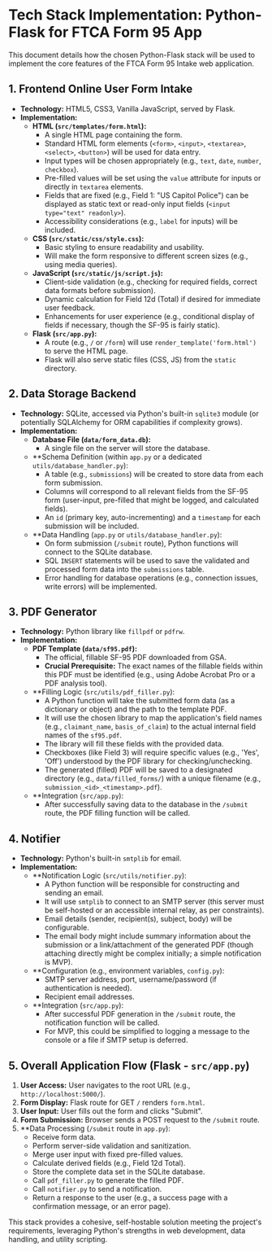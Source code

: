 # Tech Stack Implementation: Python-Flask for FTCA Form 95 App

This document details how the chosen Python-Flask stack will be used to implement the core features of the FTCA Form 95 Intake web application.

## 1. Frontend Online User Form Intake

*   **Technology:** HTML5, CSS3, Vanilla JavaScript, served by Flask.
*   **Implementation:**
    *   **HTML (`src/templates/form.html`):**
        *   A single HTML page containing the form.
        *   Standard HTML form elements (`<form>`, `<input>`, `<textarea>`, `<select>`, `<button>`) will be used for data entry.
        *   Input types will be chosen appropriately (e.g., `text`, `date`, `number`, `checkbox`).
        *   Pre-filled values will be set using the `value` attribute for inputs or directly in `textarea` elements.
        *   Fields that are fixed (e.g., Field 1: "US Capitol Police") can be displayed as static text or read-only input fields (`<input type="text" readonly>`).
        *   Accessibility considerations (e.g., `label` for inputs) will be included.
    *   **CSS (`src/static/css/style.css`):**
        *   Basic styling to ensure readability and usability.
        *   Will make the form responsive to different screen sizes (e.g., using media queries).
    *   **JavaScript (`src/static/js/script.js`):**
        *   Client-side validation (e.g., checking for required fields, correct data formats before submission).
        *   Dynamic calculation for Field 12d (Total) if desired for immediate user feedback.
        *   Enhancements for user experience (e.g., conditional display of fields if necessary, though the SF-95 is fairly static).
    *   **Flask (`src/app.py`):**
        *   A route (e.g., `/` or `/form`) will use `render_template('form.html')` to serve the HTML page.
        *   Flask will also serve static files (CSS, JS) from the `static` directory.

## 2. Data Storage Backend

*   **Technology:** SQLite, accessed via Python's built-in `sqlite3` module (or potentially SQLAlchemy for ORM capabilities if complexity grows).
*   **Implementation:**
    *   **Database File (`data/form_data.db`):**
        *   A single file on the server will store the database.
    *   **Schema Definition (within `app.py` or a dedicated `utils/database_handler.py`):
        *   A table (e.g., `submissions`) will be created to store data from each form submission.
        *   Columns will correspond to all relevant fields from the SF-95 form (user-input, pre-filled that might be logged, and calculated fields).
        *   An `id` (primary key, auto-incrementing) and a `timestamp` for each submission will be included.
    *   **Data Handling (`app.py` or `utils/database_handler.py`):
        *   On form submission (`/submit` route), Python functions will connect to the SQLite database.
        *   SQL `INSERT` statements will be used to save the validated and processed form data into the `submissions` table.
        *   Error handling for database operations (e.g., connection issues, write errors) will be implemented.

## 3. PDF Generator

*   **Technology:** Python library like `fillpdf` or `pdfrw`.
*   **Implementation:**
    *   **PDF Template (`data/sf95.pdf`):**
        *   The official, fillable SF-95 PDF downloaded from GSA.
        *   **Crucial Prerequisite:** The exact names of the fillable fields within this PDF must be identified (e.g., using Adobe Acrobat Pro or a PDF analysis tool).
    *   **Filling Logic (`src/utils/pdf_filler.py`):
        *   A Python function will take the submitted form data (as a dictionary or object) and the path to the template PDF.
        *   It will use the chosen library to map the application's field names (e.g., `claimant_name`, `basis_of_claim`) to the actual internal field names of the `sf95.pdf`.
        *   The library will fill these fields with the provided data.
        *   Checkboxes (like Field 3) will require specific values (e.g., 'Yes', 'Off') understood by the PDF library for checking/unchecking.
        *   The generated (filled) PDF will be saved to a designated directory (e.g., `data/filled_forms/`) with a unique filename (e.g., `submission_<id>_<timestamp>.pdf`).
    *   **Integration (`src/app.py`):
        *   After successfully saving data to the database in the `/submit` route, the PDF filling function will be called.

## 4. Notifier

*   **Technology:** Python's built-in `smtplib` for email.
*   **Implementation:**
    *   **Notification Logic (`src/utils/notifier.py`):
        *   A Python function will be responsible for constructing and sending an email.
        *   It will use `smtplib` to connect to an SMTP server (this server must be self-hosted or an accessible internal relay, as per constraints).
        *   Email details (sender, recipient(s), subject, body) will be configurable.
        *   The email body might include summary information about the submission or a link/attachment of the generated PDF (though attaching directly might be complex initially; a simple notification is MVP).
    *   **Configuration (e.g., environment variables, `config.py`):
        *   SMTP server address, port, username/password (if authentication is needed).
        *   Recipient email addresses.
    *   **Integration (`src/app.py`):
        *   After successful PDF generation in the `/submit` route, the notification function will be called.
        *   For MVP, this could be simplified to logging a message to the console or a file if SMTP setup is deferred.

## 5. Overall Application Flow (Flask - `src/app.py`)

1.  **User Access:** User navigates to the root URL (e.g., `http://localhost:5000/`).
2.  **Form Display:** Flask route for GET `/` renders `form.html`.
3.  **User Input:** User fills out the form and clicks "Submit".
4.  **Form Submission:** Browser sends a POST request to the `/submit` route.
5.  **Data Processing (`/submit` route in `app.py`):
    *   Receive form data.
    *   Perform server-side validation and sanitization.
    *   Merge user input with fixed pre-filled values.
    *   Calculate derived fields (e.g., Field 12d Total).
    *   Store the complete data set in the SQLite database.
    *   Call `pdf_filler.py` to generate the filled PDF.
    *   Call `notifier.py` to send a notification.
    *   Return a response to the user (e.g., a success page with a confirmation message, or an error page).

This stack provides a cohesive, self-hostable solution meeting the project's requirements, leveraging Python's strengths in web development, data handling, and utility scripting.
